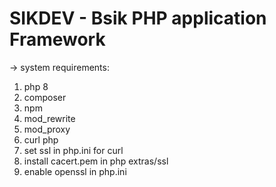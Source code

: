 # SIKDEV - Bsik PHP application Framework



-> system requirements:
1. php 8
2. composer
3. npm
4. mod_rewrite
5. mod_proxy
6. curl php
7. set ssl in php.ini for curl
8. install cacert.pem in php extras/ssl
9. enable openssl in php.ini